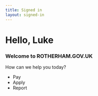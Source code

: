 ```yaml
---
title: Signed in
layout: signed-in
---
```


# Hello, Luke
### Welcome to ROTHERHAM.GOV.UK

How can we help you today?
- Pay
- Apply
- Report
